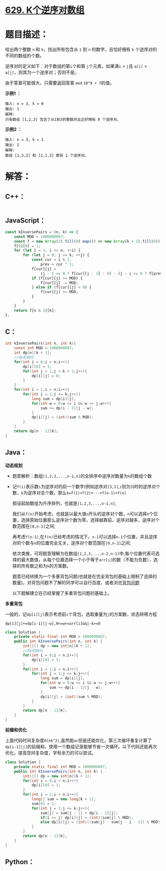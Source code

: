 # [629. K个逆序对数组](https://leetcode-cn.com/problems/k-inverse-pairs-array/)

# 题目描述：

给出两个整数 `n` 和 `k`，找出所有包含从 `1` 到 `n` 的数字，且恰好拥有 `k` 个逆序对的不同的数组的个数。

逆序对的定义如下：对于数组的第`i`个和第 `j`个元素，如果满`i` < `j`且 `a[i]` > `a[j]`，则其为一个逆序对；否则不是。

由于答案可能很大，只需要返回答案 `mod` `10^9 + 7`的值。



**示例1 ：**

```
输入: n = 3, k = 0
输出: 1
解释: 
只有数组 [1,2,3] 包含了从1到3的整数并且正好拥有 0 个逆序对。
```

**示例2 ：**

```
输入: n = 3, k = 1
输出: 2
解释: 
数组 [1,3,2] 和 [2,1,3] 都有 1 个逆序对。
```



# 解答：

## C++：

```cpp

```

## JavaScript：

```JavaScript
const kInversePairs = (n, k) => {
    const MOD = 1000000007;
    const f = new Array(2).fill(0).map(() => new Array(k + 1).fill(0));
    f[0][0] = 1;
    for (let i = 1; i <= n; ++i) {
        for (let j = 0; j <= k; ++j) {
            const cur = i & 1,
                prev = cur ^ 1;
            f[cur][j] =
                (j - 1 >= 0 ? f[cur][j - 1] : 0) - (j - i >= 0 ? f[prev][j - i] : 0) + f[prev][j];
            if (f[cur][j] >= MOD) {
                f[cur][j] -= MOD;
            } else if (f[cur][j] < 0) {
                f[cur][j] += MOD;
            }
        }
    }
    return f[n & 1][k];
};
```

## C：
```c
int kInversePairs(int n, int k){
    const int MOD = 1000000007;
    int dp[n][k + 1];
    //dp初始化
    for(int i = 0;i < n;i++){
        dp[i][0] = 1;
        for(int j = 1;j < k + 1;j++){
            dp[i][j] = 0;
        }
    }
    for(int i = 1;i < n;i++){
        for(int j = 1;j <= k;j++){
            long sum = dp[i][j];
            for(int w = 0;w <= i && w <= j;w++){
                sum += dp[i - 1][j - w];
            }
            dp[i][j] = (int)(sum % MOD);
        }
    }
    return dp[n - 1][k];
}
```

## Java：

**动态规划**

- 题意解析：数组`[1,2,3,...,n-1,n]`的全排序中逆序对数量为`k`的数组个数

- 记`f(i)`表示数`i`为逆序对的前一个数字(例如逆序对`[3,1]`,`i`则为`3`)时的逆序对个数，`k`为逆序对总个数，那么`k=f(1)+f(2)+···+f(n-1)+f(n)`

  假设起始数组为升序排列，也就是`[1,2,3,...,n-1,n]`;

  我们从`f(n)`开始考虑，也就是以最大值`n`开头的逆序对个数，`n`可以选择`n`个位置，选择原始位置那么逆序对个数为零，选择越靠前，逆序对越多，逆序对个数范围在`[0,n-1]`之间;

  再考虑`f(n-1)`,在`f(n)`已经考虑的情况下，`n-1`可以选择`n-1`个位置，并且逆序对的个数与`n`的位置完全无关，逆序对个数范围在`[0,n-2]`之间;

  依次类推，可将题意理解为在数组`[1,2,3,...,n-2,n-1]`中,每个位置代表可选择的最大数值，从每个位置选择一个小于等于`arr[i]`的数（不能为负数），选择的所有数之和为`k`的方案数。

  题意已经转换为一个多重背包问题(也就是在完全背包的基础上限制了选择的数量)。对背包问题不了解的同学可以自行百度，或者浏览[背包问题](https://oi-wiki.org/dp/knapsack/)

  以下题解建立在已经掌握了多重背包问题的基础上。

**多重背包**

一般的，记`dp[i][j]`表示考虑前`i`个背包，选取重量为`j`的方案数，状态转移方程

`dp[i][j]+=dp[i-1][j-w],0<=w<=arr[i]&&j-k>=0`


```java
class Solution {
    private static final int MOD = 1000000007;
    public int kInversePairs(int n, int k) {
        int[][] dp = new int[n][k + 1];
        //dp初始化
        for(int i = 0;i < n;i++){
            dp[i][0] = 1;
        }
        for(int i = 1;i < n;i++){
            for(int j = 1;j <= k;j++){
                long sum = dp[i][j];
                for(int w = 0;w <= i && w <= j;w++){
                    sum += dp[i - 1][j - w];
                }
                dp[i][j] = (int)(sum % MOD);
            }
        }
        return dp[n - 1][k];
    }
}
```
**前缀和优化**

上面代码时间复杂度`O(nk^2)`,虽然能`ac`但是还能优化，第三次循环重复计算了`dp[i-1][j]`的前缀和，使用一个数组记录能够节省一次循环。以下代码还能再次优化，提高空间复杂度，学有余力的可以尝试。

```java
class Solution {
    private static final int MOD = 1000000007;
    public int kInversePairs(int n, int k) {
        int[][] dp = new int[n][k + 1];
        for(int i = 0;i < n;i++){
            dp[i][0] = 1;
        }
        for(int i = 1;i < n;i++){
            long[] sum = new long[k + 1];
            sum[0] = 1;
            for(int j = 1;j <= k;j++){
                sum[j] = sum[j - 1] + dp[i - 1][j];
                if(i >= j) dp[i][j] = (int)(sum[j] % MOD);
                else dp[i][j] = (int)((sum[j] - sum[j - i - 1]) % MOD);
            }
        }
        return dp[n - 1][k];
    }
}
```

## Python：

```python

```

